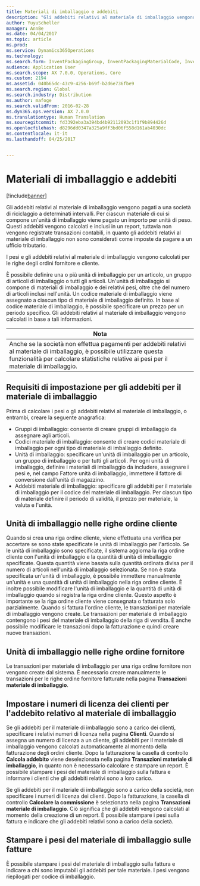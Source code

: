 ```yaml
---
title: Materiali di imballaggio e addebiti
description: "Gli addebiti relativi al materiale di imballaggio vengono pagati a una società di riciclaggio a determinati intervalli. Per ciascun materiale di cui si compone un&quot;unità di imballaggio viene pagato un importo per unità di peso. Questi addebiti vengono calcolati e inclusi in un report, tuttavia non vengono registrate transazioni contabili, in quanto gli addebiti relativi al materiale di imballaggio non sono considerati come imposte da pagare a un ufficio tributario."
author: YuyuScheller
manager: AnnBe
ms.date: 04/04/2017
ms.topic: article
ms.prod: 
ms.service: Dynamics365Operations
ms.technology: 
ms.search.form: InventPackagingGroup, InventPackagingMaterialCode, InventPackagingMaterialFee, InventPackagingMaterialTrans, InventPackagingMaterialTransPurch, InventPackagingUnit
audience: Application User
ms.search.scope: AX 7.0.0, Operations, Core
ms.custom: 2194
ms.assetid: 040b65dc-43c9-4256-b69f-b2d6e736fbe9
ms.search.region: Global
ms.search.industry: Distribution
ms.author: mafoge
ms.search.validFrom: 2016-02-28
ms.dyn365.ops.version: AX 7.0.0
ms.translationtype: Human Translation
ms.sourcegitcommit: fd3392eba3a394bd4b92112093c1f1f9b894426d
ms.openlocfilehash: d8296dd0347a325a9ff3bd06f558d161ab4030dc
ms.contentlocale: it-it
ms.lasthandoff: 04/25/2017


---
```


# <a name="packing-materials-and-fees"></a>Materiali di imballaggio e addebiti

[!include[banner](../includes/banner.md)]


Gli addebiti relativi al materiale di imballaggio vengono pagati a una società di riciclaggio a determinati intervalli. Per ciascun materiale di cui si compone un'unità di imballaggio viene pagato un importo per unità di peso. Questi addebiti vengono calcolati e inclusi in un report, tuttavia non vengono registrate transazioni contabili, in quanto gli addebiti relativi al materiale di imballaggio non sono considerati come imposte da pagare a un ufficio tributario.

I pesi e gli addebiti relativi al materiale di imballaggio vengono calcolati per le righe degli ordini fornitore e cliente.

È possibile definire una o più unità di imballaggio per un articolo, un gruppo di articoli di imballaggio o tutti gli articoli. Un'unità di imballaggio si compone di materiali di imballaggio e dei relativi pesi, oltre che del numero di articoli inclusi nell'unità. Un codice materiale di imballaggio viene assegnato a ciascun tipo di materiale di imballaggio definito. In base al codice materiale di imballaggio, è possibile specificare un prezzo per un periodo specifico. Gli addebiti relativi al materiale di imballaggio vengono calcolati in base a tali informazioni.

| **Nota**                                                                                                                                             |
|------------------------------------------------------------------------------------------------------------------------------------------------------|
| Anche se la società non effettua pagamenti per addebiti relativi al materiale di imballaggio, è possibile utilizzare questa funzionalità per calcolare statistiche relative ai pesi per il materiale di imballaggio. |

## <a name="setup-requirements-for-packing-material-fees"></a>Requisiti di impostazione per gli addebiti per il materiale di imballaggio
Prima di calcolare i pesi o gli addebiti relativi al materiale di imballaggio, o entrambi, creare la seguente anagrafica:

-   Gruppi di imballaggio: consente di creare gruppi di imballaggio da assegnare agli articoli.
-   Codici materiale di imballaggio: consente di creare codici materiale di imballaggio per ogni tipo di materiale di imballaggio definito.
-   Unità di imballaggio: specificare un'unità di imballaggio per un articolo, un gruppo di imballaggio o per tutti gli articoli. Per ogni unità di imballaggio, definire i materiali di imballaggio da includere, assegnare i pesi e, nel campo Fattore unità di imballaggio, immettere il fattore di conversione dall'unità di magazzino.
-   Addebiti materiale di imballaggio: specificare gli addebiti per il materiale di imballaggio per il codice del materiale di imballaggio. Per ciascun tipo di materiale definire il periodo di validità, il prezzo per materiale, la valuta e l'unità.

## <a name="packing-units-on-sales-order-lines"></a>Unità di imballaggio nelle righe ordine cliente
Quando si crea una riga ordine cliente, viene effettuata una verifica per accertare se sono state specificate le unità di imballaggio per l'articolo. Se le unità di imballaggio sono specificate, il sistema aggiorna la riga ordine cliente con l'unità di imballaggio e la quantità di unità di imballaggio specificate. Questa quantità viene basata sulla quantità ordinata divisa per il numero di articoli nell'unità di imballaggio selezionata. Se non è stata specificata un'unità di imballaggio, è possibile immettere manualmente un'unità e una quantità di unità di imballaggio nella riga ordine cliente. È inoltre possibile modificare l'unità di imballaggio e la quantità di unità di imballaggio quando si registra la riga ordine cliente. Questo aspetto è importante se la riga ordine cliente viene consegnata o fatturata solo parzialmente. Quando si fattura l'ordine cliente, le transazioni per materiale di imballaggio vengono create. Le transazioni per materiale di imballaggio contengono i pesi del materiale di imballaggio della riga di vendita. È anche possibile modificare le transazioni dopo la fatturazione e quindi creare nuove transazioni.

## <a name="packing-units-on-purchase-order-lines"></a>Unità di imballaggio nelle righe ordine fornitore
Le transazioni per materiale di imballaggio per una riga ordine fornitore non vengono create dal sistema. È necessario creare manualmente le transazioni per le righe ordine fornitore fatturate nella pagina **Transazioni materiale di imballaggio**.

## <a name="set-up-customer-packagingmaterialfee-license-numbers"></a>Impostare i numeri di licenza dei clienti per l'addebito relativo al materiale di imballaggio
Se gli addebiti per il materiale di imballaggio sono a carico dei clienti, specificare i relativi numeri di licenza nella pagina **Clienti**. Quando si assegna un numero di licenza a un cliente, gli addebiti per il materiale di imballaggio vengono calcolati automaticamente al momento della fatturazione degli ordini cliente. Dopo la fatturazione la casella di controllo **Calcola addebito** viene deselezionata nella pagina **Transazioni materiale di imballaggio**, in quanto non è necessario calcolare e stampare un report. È possibile stampare i pesi del materiale di imballaggio sulla fattura e informare i clienti che gli addebiti relativi sono a loro carico. 

Se gli addebiti per il materiale di imballaggio sono a carico della società, non specificare i numeri di licenza dei clienti. Dopo la fatturazione, la casella di controllo **Calcolare la commissione** è selezionata nella pagina **Transazioni materiale di imballaggio**. Ciò significa che gli addebiti vengono calcolati al momento della creazione di un report. È possibile stampare i pesi sulla fattura e indicare che gli addebiti relativi sono a carico della società.

## <a name="print-packaging-material-weights-on-invoices"></a>Stampare i pesi del materiale di imballaggio sulle fatture
È possibile stampare i pesi del materiale di imballaggio sulla fattura e indicare a chi sono imputabili gli addebiti per tale materiale. I pesi vengono riepilogati per codice di imballaggio.
 





